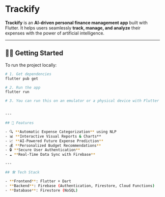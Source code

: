 # Trackify

**Trackify** is an **AI-driven personal finance management app** built with Flutter. It helps users seamlessly **track, manage, and analyze** their expenses with the power of artificial intelligence.

---

## 🧑‍💻 Getting Started

To run the project locally:

```bash
# 1. Get dependencies
flutter pub get

# 2. Run the app
flutter run

# 3. You can run this on an emulator or a physical device with Flutter installed.


---

## 🚀 Features

- 🔍 **Automatic Expense Categorization** using NLP  
- 📊 **Interactive Visual Reports & Charts**
- 📈 **AI-Powered Future Expense Prediction**
- 💰 **Personalized Budget Recommendations**
- 🔒 **Secure User Authentication**
- ☁️ **Real-Time Data Sync with Firebase**

---

## 🛠️ Tech Stack

- **Frontend**: Flutter + Dart  
- **Backend**: Firebase (Authentication, Firestore, Cloud Functions)  
- **Database**: Firestore (NoSQL)

